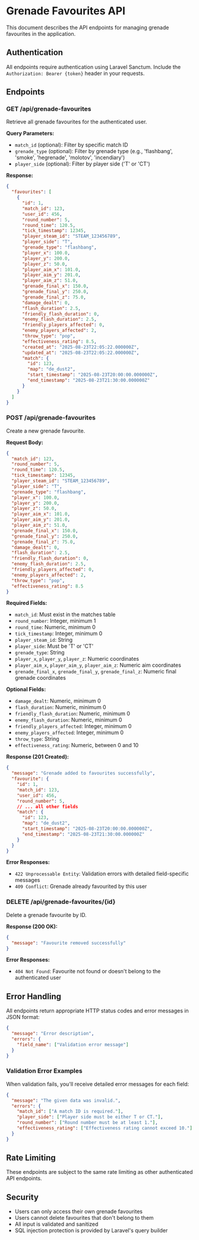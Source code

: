 # Grenade Favourites API

This document describes the API endpoints for managing grenade favourites in the application.

## Authentication

All endpoints require authentication using Laravel Sanctum. Include the `Authorization: Bearer {token}` header in your requests.

## Endpoints

### GET /api/grenade-favourites

Retrieve all grenade favourites for the authenticated user.

**Query Parameters:**
- `match_id` (optional): Filter by specific match ID
- `grenade_type` (optional): Filter by grenade type (e.g., 'flashbang', 'smoke', 'hegrenade', 'molotov', 'incendiary')
- `player_side` (optional): Filter by player side ('T' or 'CT')

**Response:**
```json
{
  "favourites": [
    {
      "id": 1,
      "match_id": 123,
      "user_id": 456,
      "round_number": 5,
      "round_time": 120.5,
      "tick_timestamp": 12345,
      "player_steam_id": "STEAM_123456789",
      "player_side": "T",
      "grenade_type": "flashbang",
      "player_x": 100.0,
      "player_y": 200.0,
      "player_z": 50.0,
      "player_aim_x": 101.0,
      "player_aim_y": 201.0,
      "player_aim_z": 51.0,
      "grenade_final_x": 150.0,
      "grenade_final_y": 250.0,
      "grenade_final_z": 75.0,
      "damage_dealt": 0,
      "flash_duration": 2.5,
      "friendly_flash_duration": 0,
      "enemy_flash_duration": 2.5,
      "friendly_players_affected": 0,
      "enemy_players_affected": 2,
      "throw_type": "pop",
      "effectiveness_rating": 8.5,
      "created_at": "2025-08-23T22:05:22.000000Z",
      "updated_at": "2025-08-23T22:05:22.000000Z",
      "match": {
        "id": 123,
        "map": "de_dust2",
        "start_timestamp": "2025-08-23T20:00:00.000000Z",
        "end_timestamp": "2025-08-23T21:30:00.000000Z"
      }
    }
  ]
}
```

### POST /api/grenade-favourites

Create a new grenade favourite.

**Request Body:**
```json
{
  "match_id": 123,
  "round_number": 5,
  "round_time": 120.5,
  "tick_timestamp": 12345,
  "player_steam_id": "STEAM_123456789",
  "player_side": "T",
  "grenade_type": "flashbang",
  "player_x": 100.0,
  "player_y": 200.0,
  "player_z": 50.0,
  "player_aim_x": 101.0,
  "player_aim_y": 201.0,
  "player_aim_z": 51.0,
  "grenade_final_x": 150.0,
  "grenade_final_y": 250.0,
  "grenade_final_z": 75.0,
  "damage_dealt": 0,
  "flash_duration": 2.5,
  "friendly_flash_duration": 0,
  "enemy_flash_duration": 2.5,
  "friendly_players_affected": 0,
  "enemy_players_affected": 2,
  "throw_type": "pop",
  "effectiveness_rating": 8.5
}
```

**Required Fields:**
- `match_id`: Must exist in the matches table
- `round_number`: Integer, minimum 1
- `round_time`: Numeric, minimum 0
- `tick_timestamp`: Integer, minimum 0
- `player_steam_id`: String
- `player_side`: Must be 'T' or 'CT'
- `grenade_type`: String
- `player_x`, `player_y`, `player_z`: Numeric coordinates
- `player_aim_x`, `player_aim_y`, `player_aim_z`: Numeric aim coordinates
- `grenade_final_x`, `grenade_final_y`, `grenade_final_z`: Numeric final grenade coordinates

**Optional Fields:**
- `damage_dealt`: Numeric, minimum 0
- `flash_duration`: Numeric, minimum 0
- `friendly_flash_duration`: Numeric, minimum 0
- `enemy_flash_duration`: Numeric, minimum 0
- `friendly_players_affected`: Integer, minimum 0
- `enemy_players_affected`: Integer, minimum 0
- `throw_type`: String
- `effectiveness_rating`: Numeric, between 0 and 10

**Response (201 Created):**
```json
{
  "message": "Grenade added to favourites successfully",
  "favourite": {
    "id": 1,
    "match_id": 123,
    "user_id": 456,
    "round_number": 5,
    // ... all other fields
    "match": {
      "id": 123,
      "map": "de_dust2",
      "start_timestamp": "2025-08-23T20:00:00.000000Z",
      "end_timestamp": "2025-08-23T21:30:00.000000Z"
    }
  }
}
```

**Error Responses:**
- `422 Unprocessable Entity`: Validation errors with detailed field-specific messages
- `409 Conflict`: Grenade already favourited by this user

### DELETE /api/grenade-favourites/{id}

Delete a grenade favourite by ID.

**Response (200 OK):**
```json
{
  "message": "Favourite removed successfully"
}
```

**Error Responses:**
- `404 Not Found`: Favourite not found or doesn't belong to the authenticated user

## Error Handling

All endpoints return appropriate HTTP status codes and error messages in JSON format:

```json
{
  "message": "Error description",
  "errors": {
    "field_name": ["Validation error message"]
  }
}
```

### Validation Error Examples

When validation fails, you'll receive detailed error messages for each field:

```json
{
  "message": "The given data was invalid.",
  "errors": {
    "match_id": ["A match ID is required."],
    "player_side": ["Player side must be either T or CT."],
    "round_number": ["Round number must be at least 1."],
    "effectiveness_rating": ["Effectiveness rating cannot exceed 10."]
  }
}
```

## Rate Limiting

These endpoints are subject to the same rate limiting as other authenticated API endpoints.

## Security

- Users can only access their own grenade favourites
- Users cannot delete favourites that don't belong to them
- All input is validated and sanitized
- SQL injection protection is provided by Laravel's query builder
